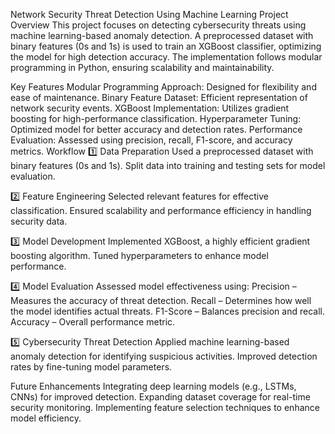 Network Security Threat Detection Using Machine Learning
Project Overview
This project focuses on detecting cybersecurity threats using machine learning-based anomaly detection. A preprocessed dataset with binary features (0s and 1s) is used to train an XGBoost classifier, optimizing the model for high detection accuracy. The implementation follows modular programming in Python, ensuring scalability and maintainability.

Key Features
Modular Programming Approach: Designed for flexibility and ease of maintenance.
Binary Feature Dataset: Efficient representation of network security events.
XGBoost Implementation: Utilizes gradient boosting for high-performance classification.
Hyperparameter Tuning: Optimized model for better accuracy and detection rates.
Performance Evaluation: Assessed using precision, recall, F1-score, and accuracy metrics.
Workflow
1️⃣ Data Preparation
Used a preprocessed dataset with binary features (0s and 1s).
Split data into training and testing sets for model evaluation.

2️⃣ Feature Engineering
Selected relevant features for effective classification.
Ensured scalability and performance efficiency in handling security data.

3️⃣ Model Development
Implemented XGBoost, a highly efficient gradient boosting algorithm.
Tuned hyperparameters to enhance model performance.

4️⃣ Model Evaluation
Assessed model effectiveness using:
Precision – Measures the accuracy of threat detection.
Recall – Determines how well the model identifies actual threats.
F1-Score – Balances precision and recall.
Accuracy – Overall performance metric.

5️⃣ Cybersecurity Threat Detection
Applied machine learning-based anomaly detection for identifying suspicious activities.
Improved detection rates by fine-tuning model parameters.

Future Enhancements
Integrating deep learning models (e.g., LSTMs, CNNs) for improved detection.
Expanding dataset coverage for real-time security monitoring.
Implementing feature selection techniques to enhance model efficiency.
